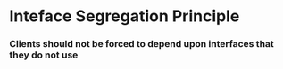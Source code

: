 # Inteface Segregation Principle

### Clients should not be forced to depend upon interfaces that they do not use
